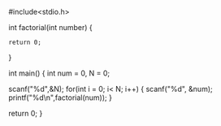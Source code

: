 #include<stdio.h>

int factorial(int number)
{
    
    return 0;
}

int main() {
  int num = 0, N = 0;

  scanf("%d",&N);
  for(int i = 0; i< N; i++)
  {
    scanf("%d", &num);
    printf("%d\n",factorial(num));
  }
    
  return 0;
}

